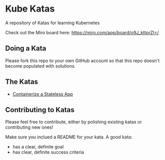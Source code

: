 # Kube Katas

A repository of Katas for learning Kubernetes

Check out the Miro board here: https://miro.com/app/board/o9J_kttprZI=/

## Doing a Kata

Please fork this repo to your own GitHub account so that this repo doesn't become populated with solutions.

## The Katas

- [Containerize a Stateless App](https://github.com/pivotal/kube-katas/tree/master/containerize-stateless-app)

## Contributing to Katas

Please feel free to contribute, either by polishing existing katas or contributing new ones!

Make sure you inclued a README for your kata. A good kata:

- has a clear, definite goal
- has clear, definite success criteria
